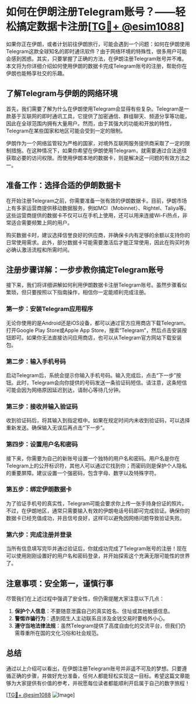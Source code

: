 # 如何在伊朗注册Telegram账号？——轻松搞定数据卡注册[[TG💪+ @esim1088](https://t.me/s/esim1088)]

如果你正在伊朗，或者计划前往伊朗旅行，可能会遇到一个问题：如何在伊朗使用Telegram这款全球知名的即时通讯软件？由于网络环境的特殊性，很多用户可能会感到困惑。其实，只要掌握了正确的方法，在伊朗注册Telegram账号并不难。本文将为你详细介绍如何使用伊朗的数据卡完成Telegram账号的注册，帮助你在伊朗也能畅享社交的乐趣。

## 了解Telegram与伊朗的网络环境

首先，我们需要了解为什么在伊朗使用Telegram会显得有些复杂。Telegram是一款基于互联网的即时通讯工具，它提供了加密通信、群组聊天、频道分享等功能，因此在全球范围内拥有大量用户。然而，由于其强大的功能和开放的特性，Telegram在某些国家和地区可能会受到一定的限制。

伊朗作为一个网络监管较为严格的国家，对境外互联网服务提供商采取了一定的限制措施。在这种情况下，如果你希望在伊朗使用Telegram，就需要通过合法途径获取必要的访问权限。而使用伊朗本地的数据卡，则是解决这一问题的有效方法之一。

## 准备工作：选择合适的伊朗数据卡

在开始注册Telegram之前，你需要准备一张有效的伊朗数据卡。目前，伊朗市场上有多家运营商提供移动数据服务，例如MCI（Mobinnet）、Rightel、Taliya等。这些运营商提供的数据卡不仅可以在手机上使用，还可以用来连接Wi-Fi热点，非常适合需要频繁上网的用户。

购买数据卡时，建议选择信誉良好的供应商，并确保卡内有足够的余额以支持你的日常使用需求。此外，部分数据卡可能需要激活后才能正常使用，因此在购买时务必确认激活流程和所需时间。

## 注册步骤详解：一步步教你搞定Telegram账号

接下来，我们将详细讲解如何利用伊朗数据卡注册Telegram账号。虽然步骤看似繁琐，但只要按照以下指南操作，相信你一定能顺利完成注册。

### 第一步：安装Telegram应用程序

无论你使用的是Android还是iOS设备，都可以通过官方应用商店下载Telegram。打开Google Play Store或Apple App Store，搜索“Telegram”，然后点击安装按钮即可。如果你无法直接访问应用商店，也可以从Telegram官方网站下载安装包。

### 第二步：输入手机号码

启动Telegram后，系统会提示你输入手机号码。输入完成后，点击“下一步”按钮。此时，Telegram会向你提供的号码发送一条验证码短信。请注意，这条短信可能会因为网络原因延迟到达，请耐心等待几分钟。

### 第三步：接收并输入验证码

收到验证码后，将其输入到指定框中。如果在规定时间内未收到验证码，可以选择重新发送。确保输入无误后再点击“下一步”。

### 第四步：设置用户名和密码

接下来，你需要为自己的新账号设置一个独特的用户名和密码。用户名是你在Telegram上的公开标识符，其他人可以通过它找到你；而密码则是保护个人隐私的重要屏障。建议设置一个强密码，包含字母、数字以及特殊字符。

### 第五步：绑定伊朗数据卡

为了验证手机号的真实性，Telegram可能会要求你上传一张手持身份证的照片。不过，在伊朗地区，通常只需要输入有效的伊朗电话号码即可完成验证。确保你的数据卡已经充值成功，并且信号良好，这样可以避免因网络问题导致验证失败。

### 第六步：完成注册并登录

当所有信息填写完毕并通过验证后，你就成功完成了Telegram账号的注册！现在可以使用刚刚设置好的用户名和密码登录，并开始探索这个充满无限可能性的世界了。

## 注意事项：安全第一，谨慎行事

尽管我们在上述过程中强调了安全性，但仍需提醒大家注意以下几点：

1. **保护个人信息**：不要随意泄露自己的真实姓名、住址或其他敏感信息。
2. **警惕诈骗行为**：遇到陌生人主动联系且涉及金钱交易时要格外小心。
3. **遵守当地法律法规**：虽然Telegram提供了高度自由化的交流平台，但我们仍需尊重所在国的文化习俗和社会规范。

## 总结

通过以上介绍可以看出，在伊朗注册Telegram账号并非遥不可及的梦想。只要遵循正确的步骤，并做好充分准备，任何人都能轻松实现这一目标。希望这篇文章能够为大家提供有价值的参考，并祝愿每位读者都能顺利开启属于自己的数字旅程！

[[TG💪+ @esim1088](https://t.me/s/esim1088) ![Image](https://i.postimg.cc/4NQfJmqS/Snipaste-2025-05-13-00-14-12.png)]